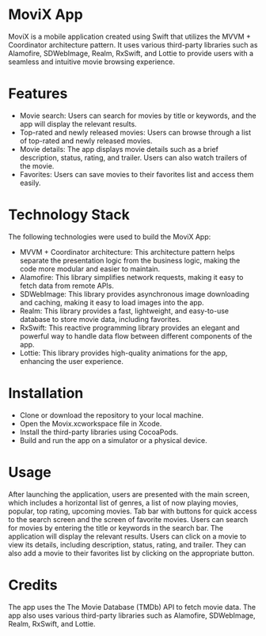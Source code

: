 # MoviX App
MoviX is a mobile application created using Swift that utilizes the MVVM + Coordinator architecture pattern. It uses various third-party libraries such as Alamofire, SDWebImage, Realm, RxSwift, and Lottie to provide users with a seamless and intuitive movie browsing experience.

# Features
- Movie search: Users can search for movies by title or keywords, and the app will display the relevant results.
- Top-rated and newly released movies: Users can browse through a list of top-rated and newly released movies.
- Movie details: The app displays movie details such as a brief description, status, rating, and trailer. Users can also watch trailers of the movie.
- Favorites: Users can save movies to their favorites list and access them easily.
# Technology Stack
The following technologies were used to build the MoviX App:

- MVVM + Coordinator architecture: This architecture pattern helps separate the presentation logic from the business logic, making the code more modular and easier to maintain.
- Alamofire: This library simplifies network requests, making it easy to fetch data from remote APIs.
- SDWebImage: This library provides asynchronous image downloading and caching, making it easy to load images into the app.
- Realm: This library provides a fast, lightweight, and easy-to-use database to store movie data, including favorites.
- RxSwift: This reactive programming library provides an elegant and powerful way to handle data flow between different components of the app.
- Lottie: This library provides high-quality animations for the app, enhancing the user experience.
# Installation
- Clone or download the repository to your local machine.
- Open the Movix.xcworkspace file in Xcode.
- Install the third-party libraries using CocoaPods.
- Build and run the app on a simulator or a physical device.
# Usage
After launching the application, users are presented with the main screen, which includes a horizontal list of genres, a list of now playing movies, popular, top rating, upcoming movies. Tab bar with buttons for quick access to the search screen and the screen of favorite movies. Users can search for movies by entering the title or keywords in the search bar. The application will display the relevant results. Users can click on a movie to view its details, including description, status, rating, and trailer. They can also add a movie to their favorites list by clicking on the appropriate button.

# Credits
The app uses the The Movie Database (TMDb) API to fetch movie data. The app also uses various third-party libraries such as Alamofire, SDWebImage, Realm, RxSwift, and Lottie.

